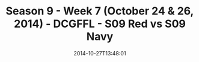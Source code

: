 ---
title: Season 9 - Week 7 (October 24 & 26, 2014) - DCGFFL - S09 Red vs S09 Navy
teams-score:
- team: _teams/s09-red.md
  score: 25
- team: _teams/s09-navy-rear-admirals.md
  score: 19
mvp: BB (Red), John Woods (Navy)
game-ball: N/A
sportsperson: ''
season: 9
week: 7
date: '2014-10-27T13:48:01'
pageid: season-9-week-7-4467-vs-4463
---